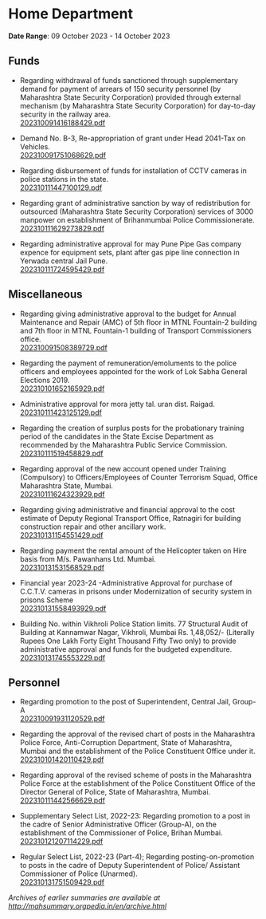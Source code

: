 # Home Department

**Date Range**: 09 October 2023 - 14 October 2023


## Funds
- Regarding withdrawal of funds sanctioned through supplementary demand for payment of arrears of 150 security personnel (by Maharashtra State Security Corporation) provided through external mechanism (by Maharashtra State Security Corporation) for day-to-day security in the railway area.\
  [202310091416188429.pdf](https://gr.maharashtra.gov.in/Site/Upload/Government%20Resolutions/English/202310091416188429.pdf)

- Demand No. B-3, Re-appropriation of grant under Head 2041-Tax on Vehicles.\
  [202310091751068629.pdf](https://gr.maharashtra.gov.in/Site/Upload/Government%20Resolutions/English/202310091751068629.pdf)

- Regarding disbursement of funds for installation of CCTV cameras in police stations in the state.\
  [202310111447100129.pdf](https://gr.maharashtra.gov.in/Site/Upload/Government%20Resolutions/English/202310111447100129.pdf)

- Regarding grant of administrative sanction by way of redistribution for outsourced (Maharashtra State Security Corporation) services of 3000 manpower on establishment of Brihanmumbai Police Commissionerate.\
  [202310111629273829.pdf](https://gr.maharashtra.gov.in/Site/Upload/Government%20Resolutions/English/202310111629273829.pdf)

- Regarding administrative approval for may Pune Pipe Gas company expence for equipment sets, plant after gas pipe line connection in Yerwada central Jail Pune.\
  [202310111724595429.pdf](https://gr.maharashtra.gov.in/Site/Upload/Government%20Resolutions/English/202310111724595429.pdf)

## Miscellaneous
- Regarding giving administrative approval to the budget for Annual Maintenance and Repair (AMC) of 5th floor in MTNL Fountain-2 building and 7th floor in MTNL Fountain-1 building of Transport Commissioners office.\
  [202310091508389729.pdf](https://gr.maharashtra.gov.in/Site/Upload/Government%20Resolutions/English/202310091508389729.pdf)

- Regarding the payment of remuneration/emoluments to the police officers and employees appointed for the work of Lok Sabha General Elections 2019.\
  [202310101652165929.pdf](https://gr.maharashtra.gov.in/Site/Upload/Government%20Resolutions/English/202310101652165929.pdf)

- Administrative approval for mora jetty tal. uran dist. Raigad.\
  [202310111423125129.pdf](https://gr.maharashtra.gov.in/Site/Upload/Government%20Resolutions/English/202310111423125129.pdf)

- Regarding the creation of surplus posts for the probationary training period of the candidates in the State Excise Department as recommended by the Maharashtra Public Service Commission.\
  [202310111519458829.pdf](https://gr.maharashtra.gov.in/Site/Upload/Government%20Resolutions/English/202310111519458829.pdf)

- Regarding approval of the new account opened under Training (Compulsory) to Officers/Employees of Counter Terrorism Squad, Office Maharashtra State, Mumbai.\
  [202310111624323929.pdf](https://gr.maharashtra.gov.in/Site/Upload/Government%20Resolutions/English/202310111624323929.pdf)

- Regarding giving administrative and financial approval to the cost estimate of Deputy Regional Transport Office, Ratnagiri for building construction repair and other ancillary work.\
  [202310131154551429.pdf](https://gr.maharashtra.gov.in/Site/Upload/Government%20Resolutions/English/202310131154551429.pdf)

- Regarding payment the rental amount of the Helicopter taken on Hire basis from M/s. Pawanhans Ltd. Mumbai.\
  [202310131531568529.pdf](https://gr.maharashtra.gov.in/Site/Upload/Government%20Resolutions/English/202310131531568529.pdf)

- Financial year 2023-24 -Administrative Approval for purchase of C.C.T.V. cameras in prisons under Modernization of security system in prisons Scheme\
  [202310131558493929.pdf](https://gr.maharashtra.gov.in/Site/Upload/Government%20Resolutions/English/202310131558493929.pdf)

- Building No. within Vikhroli Police Station limits. 77 Structural Audit of Building at Kannamwar Nagar, Vikhroli, Mumbai Rs. 1,48,052/- (Literally Rupees One Lakh Forty Eight Thousand Fifty Two only) to provide administrative approval and funds for the budgeted expenditure.\
  [202310131745553229.pdf](https://gr.maharashtra.gov.in/Site/Upload/Government%20Resolutions/English/202310131745553229.pdf)

## Personnel
- Regarding promotion to the post of Superintendent, Central Jail, Group-A\
  [202310091931120529.pdf](https://gr.maharashtra.gov.in/Site/Upload/Government%20Resolutions/English/202310091931120529.pdf)

- Regarding the approval of the revised chart of posts in the Maharashtra Police Force, Anti-Corruption Department, State of Maharashtra, Mumbai and the establishment of the Police Constituent Office under it.\
  [202310101420110429.pdf](https://gr.maharashtra.gov.in/Site/Upload/Government%20Resolutions/English/202310101420110429.pdf)

- Regarding approval of the revised scheme of posts in the Maharashtra Police Force at the establishment of the Police Constituent Office of the Director General of Police, State of Maharashtra, Mumbai.\
  [202310111442566629.pdf](https://gr.maharashtra.gov.in/Site/Upload/Government%20Resolutions/English/202310111442566629.pdf)

- Supplementary Select List, 2022-23: Regarding promotion to a post in the cadre of Senior Administrative Officer (Group-A), on the establishment of the Commissioner of Police, Brihan Mumbai.\
  [202310121207114229.pdf](https://gr.maharashtra.gov.in/Site/Upload/Government%20Resolutions/English/202310121207114229.pdf)

- Regular Select List, 2022-23 (Part-4); Regarding posting-on-promotion to posts in the cadre of Deputy Superintendent of Police/ Assistant Commissioner of Police (Unarmed).\
  [202310131751509429.pdf](https://gr.maharashtra.gov.in/Site/Upload/Government%20Resolutions/English/202310131751509429.pdf)


*Archives of earlier summaries are available at http://mahsummary.orgpedia.in/en/archive.html*